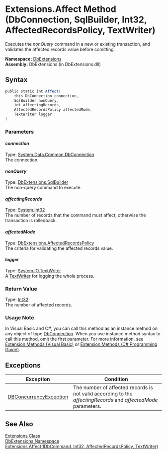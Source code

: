 Extensions.Affect Method (DbConnection, SqlBuilder, Int32, AffectedRecordsPolicy, TextWriter)
=============================================================================================
Executes the *nonQuery* command in a new or existing transaction, and validates the affected records value before comitting.

**Namespace:** [DbExtensions][1]  
**Assembly:** DbExtensions (in DbExtensions.dll)

Syntax
------

```csharp
public static int Affect(
	this DbConnection connection,
	SqlBuilder nonQuery,
	int affectingRecords,
	AffectedRecordsPolicy affectedMode,
	TextWriter logger
)
```

### Parameters

#### *connection*
Type: [System.Data.Common.DbConnection][2]  
The connection.

#### *nonQuery*
Type: [DbExtensions.SqlBuilder][3]  
The non-query command to execute.

#### *affectingRecords*
Type: [System.Int32][4]  
The number of records that the command must affect, otherwise the transaction is rolledback.

#### *affectedMode*
Type: [DbExtensions.AffectedRecordsPolicy][5]  
The criteria for validating the affected records value.

#### *logger*
Type: [System.IO.TextWriter][6]  
A [TextWriter][6] for logging the whole process.

### Return Value
Type: [Int32][4]  
The number of affected records.
### Usage Note
In Visual Basic and C#, you can call this method as an instance method on any object of type [DbConnection][2]. When you use instance method syntax to call this method, omit the first parameter. For more information, see [Extension Methods (Visual Basic)][7] or [Extension Methods (C# Programming Guide)][8].

Exceptions
----------

Exception                   | Condition                                                                                                      
--------------------------- | -------------------------------------------------------------------------------------------------------------- 
[DBConcurrencyException][9] | The number of affected records is not valid according to the *affectingRecords* and *affectedMode* parameters. 


See Also
--------
[Extensions Class][10]  
[DbExtensions Namespace][1]  
[Extensions.Affect(IDbCommand, Int32, AffectedRecordsPolicy, TextWriter)][11]  

[1]: ../README.md
[2]: http://msdn.microsoft.com/en-us/library/c790zwhc
[3]: ../SqlBuilder/README.md
[4]: http://msdn.microsoft.com/en-us/library/td2s409d
[5]: ../AffectedRecordsPolicy/README.md
[6]: http://msdn.microsoft.com/en-us/library/ywxh2328
[7]: http://msdn.microsoft.com/en-us/library/bb384936.aspx
[8]: http://msdn.microsoft.com/en-us/library/bb383977.aspx
[9]: http://msdn.microsoft.com/en-us/library/bsdf9tb2
[10]: README.md
[11]: Affect_6.md
